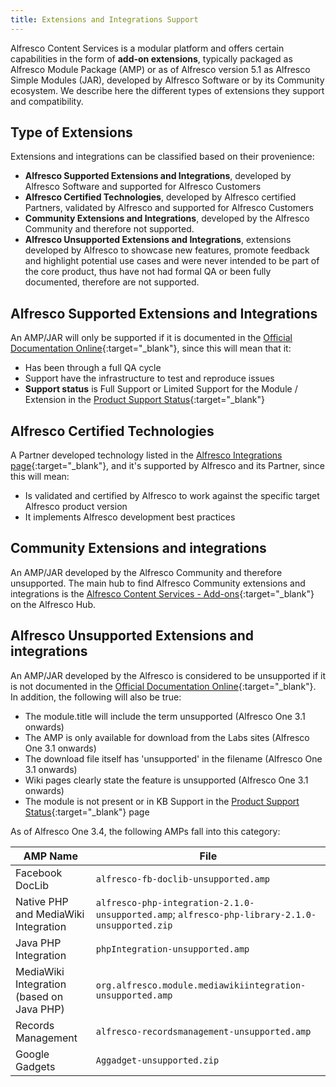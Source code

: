 ```yaml
---
title: Extensions and Integrations Support
---
```


Alfresco Content Services is a modular platform and offers certain capabilities in the form of **add-on extensions**, typically packaged as Alfresco Module Package (AMP) or as of Alfresco version 5.1 as Alfresco Simple Modules (JAR), developed by Alfresco Software or by its Community ecosystem. We describe here the different types of extensions they support and compatibility.

## Type of Extensions

Extensions and integrations can be classified based on their provenience:

* **Alfresco Supported Extensions and Integrations**, developed by Alfresco Software and supported for Alfresco Customers
* **Alfresco Certified Technologies**, developed by Alfresco certified Partners, validated by Alfresco and supported for Alfresco Customers
* **Community Extensions and Integrations**, developed by the Alfresco Community and therefore not supported.
* **Alfresco Unsupported Extensions and Integrations**, extensions developed by Alfresco to showcase new features, promote feedback and highlight potential use cases and were never intended to be part of the core product, thus have not had formal QA or been fully documented, therefore are not supported.

## Alfresco Supported Extensions and Integrations

An AMP/JAR will only be supported if it is documented in the [Official Documentation Online](https://docs.alfresco.com){:target="_blank"}, since this will mean that it:

* Has been through a full QA cycle
* Support have the infrastructure to test and reproduce issues
* **Support status** is Full Support or Limited Support for the Module / Extension in the [Product Support Status](https://www.alfresco.com/alfresco-product-support-status){:target="_blank"}

## Alfresco Certified Technologies

A Partner developed technology listed in the [Alfresco Integrations page](https://www.alfresco.com/products/integrations){:target="_blank"}, and it's supported by Alfresco and its Partner, since this will mean:

* Is validated and certified by Alfresco to work against the specific target Alfresco product version
* It implements Alfresco development best practices

## Community Extensions and integrations

An AMP/JAR developed by the Alfresco Community and therefore unsupported. The main hub to find Alfresco Community extensions and integrations is the [Alfresco Content Services - Add-ons](https://hub.alfresco.com/t5/alfresco-content-services-add/bd-p/add-ons){:target="_blank"} on the Alfresco Hub.

## Alfresco Unsupported Extensions and integrations

An AMP/JAR developed by the Alfresco is considered to be unsupported if it is not documented in the [Official Documentation Online](https://docs.alfresco.com){:target="_blank"}. In addition, the following will also be true:

* The module.title will include the term unsupported (Alfresco One 3.1 onwards)
* The AMP is only available for download from the Labs sites (Alfresco One 3.1 onwards)
* The download file itself has 'unsupported' in the filename (Alfresco One 3.1 onwards)
* Wiki pages clearly state the feature is unsupported (Alfresco One 3.1 onwards)
* The module is not present or in KB Support in the [Product Support Status](https://www.alfresco.com/services/subscription/technical-support/product-support-status){:target="_blank"} page

As of Alfresco One 3.4, the following AMPs fall into this category:

|AMP Name|File|
|--------|----|
|Facebook DocLib|`alfresco-fb-doclib-unsupported.amp`|
|Native PHP and MediaWiki Integration|`alfresco-php-integration-2.1.0-unsupported.amp`; `alfresco-php-library-2.1.0-unsupported.zip`|
|Java PHP Integration|`phpIntegration-unsupported.amp`|
|MediaWiki Integration (based on Java PHP)|`org.alfresco.module.mediawikiintegration-unsupported.amp`|
|Records Management|`alfresco-recordsmanagement-unsupported.amp`|
|Google Gadgets|`Aggadget-unsupported.zip`|

